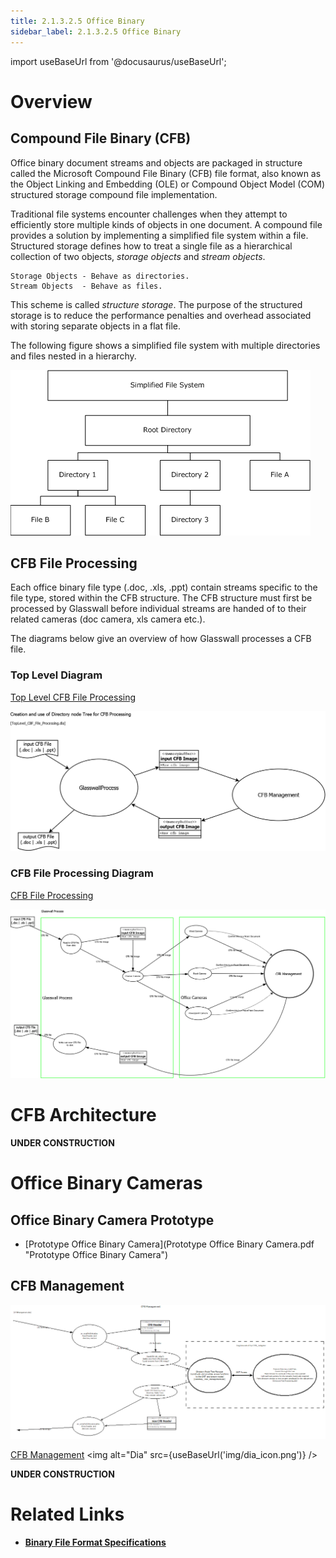```yaml
---
title: 2.1.3.2.5 Office Binary
sidebar_label: 2.1.3.2.5 Office Binary
---
```


import useBaseUrl from '@docusaurus/useBaseUrl';

# Overview

## Compound File Binary (CFB)

Office binary document streams and objects are packaged in structure called the Microsoft Compound File Binary (CFB) file format, also known as the Object Linking and Embedding (OLE) or Compound Object Model (COM) structured storage compound file implementation. 


Traditional file systems encounter challenges when they attempt to efficiently store multiple kinds of objects in one document. A compound file provides a solution by implementing a simplified file system within a file. Structured storage defines how to treat a single file as a hierarchical collection of two objects, *storage objects* and *stream objects*.

	Storage Objects - Behave as directories.
	Stream Objects  - Behave as files.

This scheme is called *structure storage*. The purpose of the structured storage is to reduce the performance penalties and overhead associated with storing separate objects in a flat file.

The following figure shows a simplified file system with multiple directories and files nested in a hierarchy.

![Compound File Binary Overview](../img/CFB_Overview.png)

## CFB File Processing

Each office binary file type (.doc, .xls, .ppt) contain streams specific to the file type, stored within the CFB structure. The CFB structure must first be processed by Glasswall before individual streams are handed of to their related cameras (doc camera, xls camera etc.). 

The diagrams below give an overview of how Glasswall processes a CFB file.


### Top Level Diagram

[Top Level CFB File Processing](00_TopLevel_CBF_File_Processing.dia)

![Top Level CFB File Processing](../img/00_TopLevel_CBF_File_Processing.png)

### CFB File Processing Diagram

[CFB File Processing](01_CFB_FILE_PROCESSING.dia)

![CFB File Processing](../img/01_CFB_FILE_PROCESSING.png)


# CFB Architecture

**UNDER CONSTRUCTION**

# Office Binary Cameras

## Office Binary Camera Prototype

- [Prototype Office Binary Camera](Prototype Office Binary Camera.pdf "Prototype Office Binary Camera")

## CFB Management

![](02_CFBManagement.PNG)

[CFB Management](02_CFBManagement.dia)  <img alt="Dia" src={useBaseUrl('img/dia_icon.png')} />

**UNDER CONSTRUCTION**

# Related Links

- [**Binary File Format Specifications**](../../../../7-tools/7_7-office_binary/7_7_6-BinaryFileFormat.md)

